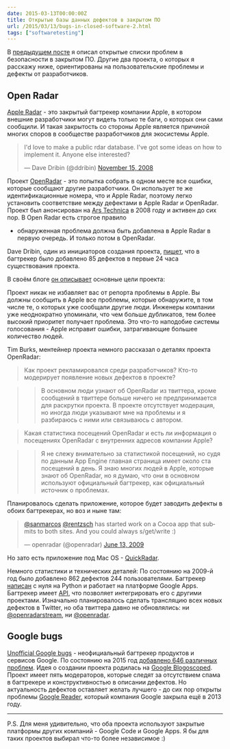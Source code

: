 ```yaml
---
date: 2015-03-13T00:00:00Z
title: Открытые базы данных дефектов в закрытом ПО
url: /2015/03/13/bugs-in-closed-software-2.html
tags: ["softwaretesting"]
---
```


В [предыдущем посте](/2015/03/12/bugs-in-closed-software-1.html)
я описал открытые списки проблем в безопасности в закрытом ПО. Другие два проекта,
о которых я расскажу ниже, ориентированы на пользовательские проблемы и дефекты от разработчиков.

## Open Radar

[Apple Radar](http://siliconrus.com/2015/02/apple-test/) -
это закрытый багтрекер компании Apple, в котором внешние разработчики
могут видеть только те баги, о которых они сами сообщили. И такая закрытость
со стороны Apple является причиной многих споров в сообществе разработчиков для экосистемы Apple.

<blockquote class="twitter-tweet" lang="en"><p>I&#39;d love to make a public rdar database. I&#39;ve got some ideas on how to implement it. Anyone else interested?</p>&mdash; Dave Dribin (@ddribin) <a href="https://twitter.com/ddribin/status/1007346215">November 15, 2008</a></blockquote>
<script async src="//platform.twitter.com/widgets.js" charset="utf-8"></script>

Проект [OpenRadar](http://openradar.me) - это попытка собрать в одном месте все ошибки,
которые сообщают другие разработчики. Он использует те же идентификационные номера,
что и Apple Radar, поэтому легко установить соответствие между дефектами в Apple Radar и OpenRadar.
Проект был анонсирован на [Ars Technica](http://arstechnica.com/news/open-radar-using-social-networking-to-squash-apple-bugs.ars) в 2008 году и активен до сих пор. В Open Radar есть строгое правило
- обнаруженная проблема должна быть добавлена в Apple Radar в первую очередь.
И только потом в OpenRadar.

Dave Dribin, один из инициаторов создания проекта,
[пишет](http://www.dribin.org/dave/blog/archives/2008/11/16/open_radar/), что
в багтрекер было добавлено 85 дефектов в первые 24 часа существования проекта.

В своём блоге [он описывает](http://www.dribin.org/dave/blog/archives/2008/11/16/open_radar/)
основные цели проекта:

Проект никак не избавляет вас от репорта проблемы в Apple.
Вы должны сообщить в Apple все проблемы, которые обнаружите, в том числе те, о которых
уже сообщали другие люди. Инженеры компании уже неоднократно упоминали, что чем больше дубликатов,
тем более высокий приоритет получает проблема. Это что-то наподобие системы голосования -
Apple исправит ошибки, затрагивающие большее количество людей.

Tim Burks, ментейнер проекта немного рассказал о деталях проекта OpenRadar:

> Как проект рекламировался среди разработчиков?
> Кто-то модерирует появление новых дефектов в проекте?

> > В основном люди узнают об OpenRadar из твиттера, кроме сообщений в твиттере
> > больше ничего не предпринимается для раскрутки проекта. В проекте отсутствует модерация,
> > но иногда люди указывают мне на проблемы и я разбираюсь с ними или связываюсь с автором.

<!--
People usually find out about OpenRadar on Twitter - that's generally
all that we do to promote it. There's no moderation other than
occasionally someone points out a problem post to me and I take it
down or contact the poster.
-->

> Какая статистика посещений OpenRadar и есть ли информация о посещениях
> OpenRadar с внутренних адресов компании Apple?

> > Я не слежу внимательно за статистикой посещений, но судя по данным App Engine
> > главная страница имеет около ста посещений в день. Я знаю многих людей в Apple, которые
> > знают об OpenRadar, но я думаю, что они в основном используют официальный багтрекер, как
> > официальный источник о проблемах.

<!--
I don't watch traffic closely but App Engine reports a few hundred
hits a day on the main page. I know many people in Apple who are aware
of Open Radar, but I think they use the official Radar as their
official source of problem reports.
-->

Планировалось сделать приложение, которое будет заводить дефекты в обоих багтрекерах,
но воз и ныне там:

<blockquote class="twitter-tweet" lang="en"><p><a href="https://twitter.com/sanmarcos">@sanmarcos</a> <a href="https://twitter.com/rentzsch">@rentzsch</a> has started work on a Cocoa app that submits to both sites. And you could always s/get/write :)</p>&mdash; openradar (@openradar) <a href="https://twitter.com/openradar/status/2159197189">June 13, 2009</a></blockquote>
<script async src="//platform.twitter.com/widgets.js" charset="utf-8"></script>

Но зато есть приложение под Mac OS - [QuickRadar](https://github.com/amyworrall/QuickRadar).
<!--
<https://github.com/rentzsch/OpenRadarApp
-->

Немного статистики и технических деталей:
По состоянию на 2009-й год было добавлено 862 дефектов 244 пользователями.
Багтрекер [написан](https://github.com/timburks/openradar) с нуля на Python
и работает на платформе Google Apps. Багтрекер имеет [API](http://openradar.appspot.com/api/radars),
что позволяет интегрировать его с другими проектами. Изначально планировалось сделать
трансляцию всех новых дефектов в Twitter, но оба твиттера давно не обновлялись:
ни [@openradarstream](https://twitter.com/openradarstream), ни [@openradar](https://twitter.com/openradar).

<!--
старый вариант багтрекера http://open-radar.lighthouseapp.com/
-->

## Google bugs

[Unofficial Google bugs](https://code.google.com/p/googlebugs/) - неофициальный багтрекер
продуктов и сервисов Google. По состоянию на 2015 год [добавлено 646 различных проблем](https://code.google.com/p/googlebugs/issues/list). Идея о создании проекта родилась на
[Google Blogoscoped](http://blogoscoped.com/forum/77995.html).
Проект имеет пять модераторов, которые следят за отсутствием спама в багтрекере и конструктивностью
в описании дефектов. Но актуальность дефектов оставляет желать лучшего -
до сих пор открыты проблемы [Google Reader](https://www.google.com/reader/about/),
который компания Google закрыла ещё в 2013 году.

----

P.S. Для меня удивительно, что оба проекта используют закрытые платформы других компаний -
Google Code и Google Apps. Я бы для таких проектов выбирал что-то более независимое :)

<!--
## Панбагон

- <http://habrahabr.ru/post/63430/>
- <http://software-testing.ru/community/blog/panbugon/>
- <http://habrahabr.ru/post/81390/#comment_3815233>

## Is there a problem?

- <http://IsThereAProblemHere.com>

А вы знаете ещё подобные примеры?
## «Билайн»: народный контроль

Мой обзор не ограничивается багтрекерами для программного обеспечения.
Отличный пример подала компания Билайн - они [сделали](http://habrahabr.ru/company/beeline/blog/250387/)
свободно доступной карту, на которой отмечены места с плохим покрытием связи.

## Геоинформационный портал «Наш город»

Портал Наш город создан для <http://gorod.mos.ru/?show=problem>
-->
